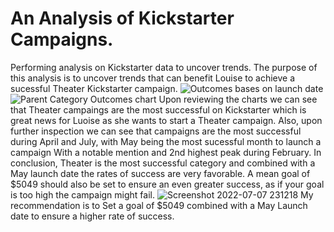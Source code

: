 # An Analysis of Kickstarter Campaigns.
Performing analysis on Kickstarter data to uncover trends. 
The purpose of this analysis is to uncover trends that can benefit Louise to achieve a sucessful Theater Kickstarter campaign.
![Outcomes bases on launch date](https://user-images.githubusercontent.com/106503121/177914262-1952dbe3-d367-4517-ab5d-1d3b1032def3.png)
![Parent Category Outcomes chart](https://user-images.githubusercontent.com/106503121/177914375-2a1cbab1-b782-40a2-b954-5c7c078805e6.png)
Upon reviewing the charts we can see that Theater campaings are the most successful on Kickstarter which is great news for Luoise as she wants to start a Theater campaign.
Also, upon further inspection we can see that campaigns are the most successful during April and July, with May being the most sucessful month to launch a campaign With a notable mention and 2nd highest peak during February.
In conclusion, Theater is the most successful category and combined with a May launch date the rates of success are very favorable.
A mean goal of $5049 should also be set to ensure an even greater success, as if your goal is too high the campaign might fail.
![Screenshot 2022-07-07 231218](https://user-images.githubusercontent.com/106503121/177915516-17bada5a-f671-43c4-a9fe-666df4ef7679.png)
My recommendation is to Set a goal of $5049 combined with a May Launch date to ensure a higher rate of success.

